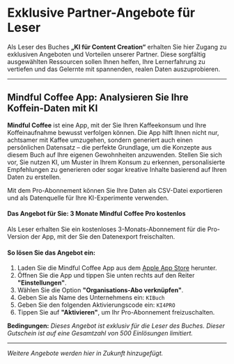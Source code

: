 # Exklusive Partner-Angebote für Leser

Als Leser des Buches **„KI für Content Creation“** erhalten Sie hier Zugang zu exklusiven Angeboten und Vorteilen unserer Partner. Diese sorgfältig ausgewählten Ressourcen sollen Ihnen helfen, Ihre Lernerfahrung zu vertiefen und das Gelernte mit spannenden, realen Daten auszuprobieren.

---

## Mindful Coffee App: Analysieren Sie Ihre Koffein-Daten mit KI

**Mindful Coffee** ist eine App, mit der Sie Ihren Kaffeekonsum und Ihre Koffeinaufnahme bewusst verfolgen können. Die App hilft Ihnen nicht nur, achtsamer mit Kaffee umzugehen, sondern generiert auch einen persönlichen Datensatz – die perfekte Grundlage, um die Konzepte aus diesem Buch auf Ihre eigenen Gewohnheiten anzuwenden. Stellen Sie sich vor, Sie nutzen KI, um Muster in Ihrem Konsum zu erkennen, personalisierte Empfehlungen zu generieren oder sogar kreative Inhalte basierend auf Ihren Daten zu erstellen.

Mit dem Pro-Abonnement können Sie Ihre Daten als CSV-Datei exportieren und als Datenquelle für Ihre KI-Experimente verwenden.

#### Das Angebot für Sie: 3 Monate Mindful Coffee Pro kostenlos

Als Leser erhalten Sie ein kostenloses 3-Monats-Abonnement für die Pro-Version der App, mit der Sie den Datenexport freischalten.

#### So lösen Sie das Angebot ein:

1.  Laden Sie die Mindful Coffee App aus dem [Apple App Store](https://apps.apple.com/us/app/mindful-coffee-tracks-caffeine/id6742878005?platform=iphone) herunter.
2.  Öffnen Sie die App und tippen Sie unten rechts auf den Reiter **"Einstellungen"**.
3.  Wählen Sie die Option **"Organisations-Abo verknüpfen"**.
4.  Geben Sie als Name des Unternehmens ein: `KIBuch`
5.  Geben Sie den folgenden Aktivierungscode ein: `KI4PRO`
6.  Tippen Sie auf **"Aktivieren"**, um Ihr Pro-Abonnement freizuschalten.

**Bedingungen:** *Dieses Angebot ist exklusiv für die Leser des Buches. Dieser Gutschein ist auf eine Gesamtzahl von 500 Einlösungen limitiert.*

---

_Weitere Angebote werden hier in Zukunft hinzugefügt._
